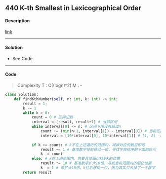 ## 440 K-th Smallest in Lexicographical Order

#### Description

[link](https://leetcode.com/problems/k-th-smallest-in-lexicographical-order/)

---

#### Solution

- See Code

---

#### Code

> Complexity  T : O((logn)^2)   M : -

```python
class Solution:
    def findKthNumber(self, n: int, k: int) -> int:
        result = 1;
        k -= 1
        while k > 0:
            count = 0 # 区间记数
            interval = [result, result+1] # 当前区间
            while interval[0] <= n: # 区间下限没有超过n
                count += (min(n+1, interval[1]) - interval[0]) # 当前区间总数目，当n在其中时，取到n为止
                interval = [10*interval[0], 10*interval[1]] # [1, 2] -> [10, 20] [100, 200] -> [1000, 2000] 按照字典排序
            
            if k >= count: # k不在上述遍历的范围内，减掉对应的数目即可
                result += 1 # 基准数字往前移动一位，寻找字典排序的下面的区间
                k -= count
            else: # k在上述范围内，需要具体细化找到k的位置
                result *= 10 # 基准数字扩大10倍，寻找当前范围内的细化位置
                k -= 1 # 每扩大10倍，k往后移动一位，因为其实只去掉了一个数字
        return result
```